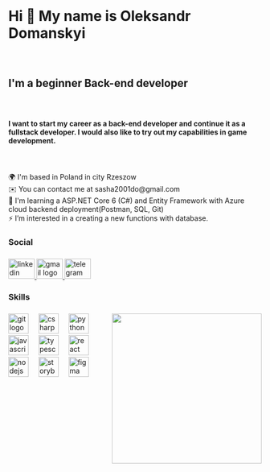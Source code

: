 <br clear="both">

<h1 align="left">Hi 👋 My name is Oleksandr Domanskyi</h1>

###

<br clear="both">

<h2 align="left">I'm a beginner Back-end developer</h2>

###

<br clear="both">

<h4 align="left">I want to start my career as a back-end developer and continue it as a fullstack developer. I would also like to try out my capabilities in game development.</h4>

###

<br clear="both">

<p align="left">🌍 I'm based in Poland in city Rzeszow <br>✉️ You can contact me at sasha2001do@gmail.com<br>🧠 I'm learning a ASP.NET Core 6 (C#) and Entity Framework with Azure cloud backend deployment(Postman, SQL, Git)<br>⚡ I’m interested in a creating a new functions with database.</p>

###

<h3 align="left">Social</h3>

###

<div align="left">
  <a href="https://www.linkedin.com/in/%D1%81%D0%B0%D1%88%D0%B0-%D0%B4%D0%BE%D0%BC%D0%B0%D0%BD%D1%81%D1%8C%D0%BA%D0%B8%D0%B9-65a21b244?utm_source=share&utm_campaign=share_via&utm_content=profile&utm_medium=android_app" target="_blank">
    <img src="https://raw.githubusercontent.com/maurodesouza/profile-readme-generator/master/src/assets/icons/social/linkedin/default.svg" width="52" height="40" alt="linkedin logo"  />
  </a>
  <a href="sasha2001do@gmail.com" target="_blank">
    <img src="https://raw.githubusercontent.com/maurodesouza/profile-readme-generator/master/src/assets/icons/social/gmail/default.svg" width="52" height="40" alt="gmail logo"  />
  </a>
  <a href="t.me/FeZoXsasha" target="_blank">
    <img src="https://raw.githubusercontent.com/maurodesouza/profile-readme-generator/master/src/assets/icons/social/telegram/default.svg" width="52" height="40" alt="telegram logo"  />
  </a>
</div>

###

<h3 align="left">Skills</h3>

###

<img align="right" height="298" src="https://user-images.githubusercontent.com/74038190/219923809-b86dc415-a0c2-4a38-bc88-ad6cf06395a8.gif"  />

###

<div align="left">
  <img src="https://cdn.jsdelivr.net/gh/devicons/devicon/icons/git/git-original.svg" height="40" alt="git logo"  />
  <img width="12" />
  <img src="https://cdn.jsdelivr.net/gh/devicons/devicon/icons/csharp/csharp-original.svg" height="40" alt="csharp logo"  />
  <img width="12" />
  <img src="https://cdn.jsdelivr.net/gh/devicons/devicon/icons/python/python-original.svg" height="40" alt="python logo"  />
  <img width="12" />
  <img src="https://cdn.jsdelivr.net/gh/devicons/devicon/icons/javascript/javascript-original.svg" height="40" alt="javascript logo"  />
  <img width="12" />
  <img src="https://cdn.jsdelivr.net/gh/devicons/devicon/icons/typescript/typescript-original.svg" height="40" alt="typescript logo"  />
  <img width="12" />
  <img src="https://cdn.jsdelivr.net/gh/devicons/devicon/icons/react/react-original.svg" height="40" alt="react logo"  />
  <img width="12" />
  <img src="https://cdn.jsdelivr.net/gh/devicons/devicon/icons/nodejs/nodejs-original.svg" height="40" alt="nodejs logo"  />
  <img width="12" />
  <img src="https://cdn.jsdelivr.net/gh/devicons/devicon/icons/storybook/storybook-original.svg" height="40" alt="storybook logo"  />
  <img width="12" />
  <img src="https://cdn.jsdelivr.net/gh/devicons/devicon/icons/figma/figma-original.svg" height="40" alt="figma logo"  />
</div>

###

